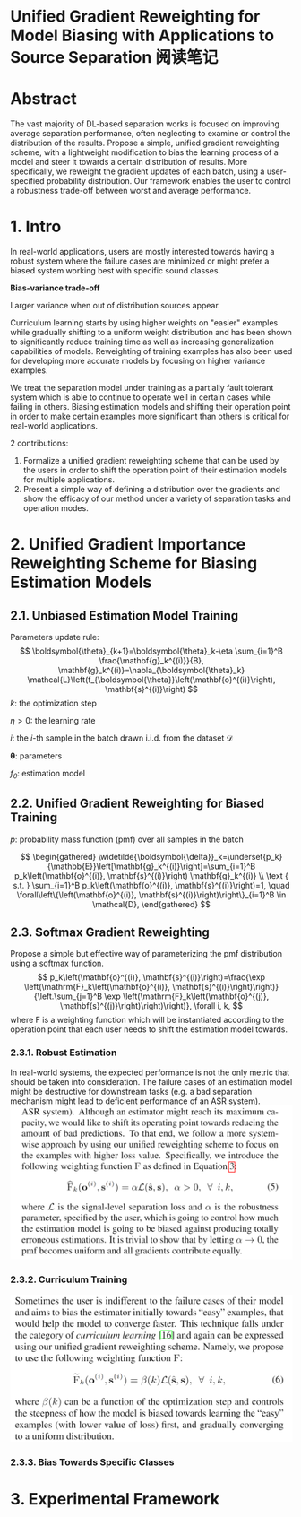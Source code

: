 # Unified Gradient Reweighting for Model Biasing with Applications to Source Separation 阅读笔记

# Abstract
The vast majority of DL-based separation works is focused on improving average separation performance, often neglecting to examine or control the distribution of the results. Propose a simple, unified gradient reweighting scheme, with a lightweight modification to bias the learning process of a model and steer it towards a certain distribution of results. More specifically, we reweight the gradient updates of each batch, using a user-specified probability distribution. Our framework enables the user to control a robustness trade-off between worst and average performance. 

# 1. Intro
In real-world applications, users are mostly interested towards having a robust system where the failure cases are minimized or might prefer a biased system working best with specific sound classes.

**Bias-variance trade-off**

Larger variance when out of distribution sources appear. 

Curriculum learning starts by using higher weights on "easier" examples while gradually shifting to a uniform weight distribution and has been shown to significantly reduce training time as well as increasing generalization capabilities of models. Reweighting of training examples has also been used for developing more accurate models by focusing on higher variance examples.

We treat the separation model under training as a partially fault tolerant system which is able to continue to operate well in certain cases while failing in others. Biasing estimation models and shifting their operation point in order to make certain examples more significant than others is critical for real-world applications.

2 contributions:
1. Formalize a unified gradient reweighting scheme that can be used by the users in order to shift the operation point of their estimation models for multiple applications.
2. Present a simple way of defining a distribution over the gradients and show the efficacy of our method under a variety of separation tasks and operation modes.

# 2. Unified Gradient Importance Reweighting Scheme for Biasing Estimation Models
## 2.1. Unbiased Estimation Model Training
Parameters update rule:
$$
\boldsymbol{\theta}_{k+1}=\boldsymbol{\theta}_k-\eta \sum_{i=1}^B \frac{\mathbf{g}_k^{(i)}}{B}, \mathbf{g}_k^{(i)}=\nabla_{\boldsymbol{\theta}_k} \mathcal{L}\left(f_{\boldsymbol{\theta}}\left(\mathbf{o}^{(i)}\right), \mathbf{s}^{(i)}\right)
$$
$k$: the optimization step

$\eta>0$: the learning rate

$i$: the $i$-th sample in the batch drawn i.i.d. from the dataset $\mathcal{D}$

$\mathbf{\theta}$: parameters

$f_\theta$: estimation model

## 2.2. Unified Gradient Reweighting for Biased Training

$p$: probability mass function (pmf) over all samples in the batch

$$
\begin{gathered}
\widetilde{\boldsymbol{\delta}}_k=\underset{p_k}{\mathbb{E}}\left[\mathbf{g}_k^{(i)}\right]=\sum_{i=1}^B p_k\left(\mathbf{o}^{(i)}, \mathbf{s}^{(i)}\right) \mathbf{g}_k^{(i)} \\
\text { s.t. } \sum_{i=1}^B p_k\left(\mathbf{o}^{(i)}, \mathbf{s}^{(i)}\right)=1, \quad \forall\left\{\left(\mathbf{o}^{(i)}, \mathbf{s}^{(i)}\right)\right\}_{i=1}^B \in \mathcal{D},
\end{gathered}
$$

## 2.3. Softmax Gradient Reweighting
Propose a simple but effective way of parameterizing the pmf distribution using a softmax function.
$$
p_k\left(\mathbf{o}^{(i)}, \mathbf{s}^{(i)}\right)=\frac{\exp \left(\mathrm{F}_k\left(\mathbf{o}^{(i)}, \mathbf{s}^{(i)}\right)\right)}{\left.\sum_{j=1}^B \exp \left(\mathrm{F}_k\left(\mathbf{o}^{(j)}, \mathbf{s}^{(j)}\right)\right)\right)}, \forall i, k,
$$
where $\mathrm{F}$ is a weighting function which will be instantiated according to the operation point that each user needs to shift the estimation model towards.

### 2.3.1. Robust Estimation
In real-world systems, the expected performance is not the only metric that should be taken into consideration. The failure cases of an estimation model might be destructive for downstream tasks (e.g. a bad separation mechanism might lead to deficient performance of an ASR system).
![](https://raw.githubusercontent.com/FYJNEVERFOLLOWS/Picture-Bed/main/202209/20220919223818.png)

### 2.3.2. Curriculum Training
![](https://raw.githubusercontent.com/FYJNEVERFOLLOWS/Picture-Bed/main/202209/20220919223936.png)

### 2.3.3. Bias Towards Specific Classes

# 3. Experimental Framework